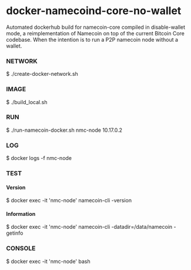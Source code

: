 # docker-namecoind-core-no-wallet
Automated dockerhub build for namecoin-core compiled in disable-wallet mode, a reimplementation of Namecoin on top of the current Bitcoin Core codebase. When the intention is to run a P2P namecoin node without a wallet.


### NETWORK
$ ./create-docker-network.sh 

### IMAGE
$ ./build_local.sh 

### RUN
$ ./run-namecoin-docker.sh nmc-node 10.17.0.2

### LOG
$ docker logs -f nmc-node  

### TEST
#### Version
$ docker exec -it 'nmc-node' namecoin-cli -version
#### Information
$ docker exec -it 'nmc-node' namecoin-cli -datadir=/data/namecoin -getinfo

### CONSOLE
$ docker exec -it 'nmc-node' bash
